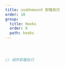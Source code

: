 ```yaml
---
title: useUnmount 卸载执行
order: 10
group:
  title: Hooks
  order: 9
  path: hooks
---
```



```jsx



// 组件卸载执行



```
